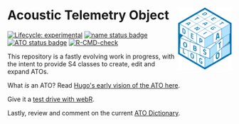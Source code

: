 # Acoustic Telemetry Object <img src="man/figures/ATO_logo_150.png" align="right" width="120" />

<!-- badges: start -->
[![Lifecycle: experimental](https://img.shields.io/badge/lifecycle-experimental-orange.svg)](https://www.tidyverse.org/lifecycle/#experimental)
[![name status badge](https://trackyverse.r-universe.dev/badges/:name)](https://trackyverse.r-universe.dev/)
[![ATO status badge](https://trackyverse.r-universe.dev/ATO/badges/version)](https://trackyverse.r-universe.dev/ATO)
[![R-CMD-check](https://github.com/trackyverse/ATO/actions/workflows/R-CMD-check.yaml/badge.svg)](https://github.com/trackyverse/ATO/actions/workflows/R-CMD-check.yaml)
<!-- badges: end -->

This repository is a fastly evolving work in progress, with the intent to provide S4 classes to create, edit and expand ATOs. 

What _is_ an ATO? Read [Hugo's early vision of the ATO here](https://ato.trackyverse.org/articles/ATO-ecosystem.html).

Give it a [test drive with webR](https://webr.sh/#code=eJy1VsFu00AQvYefWLmVYkuO0wpUoQgOVU8IRFGTIiSErIk9cVa119buJiFc%2BQL%2BoTf%2BgDv%2FxaztOC7duJYCudibfft25s3OW%2F%2F4fi8gw5%2B3QnOdYnwe3NwXoJe%2Fxss8w%2FEG5%2BFKoRy352PQ8PtZwYXSkKZBAdEdJKjcyB1ezq6HPhtCpDEdej6TWOSKvWY0tdS6UJPxWEvCb9coFQZytBK8eo1xbVbuUGYhTW9AZUEuk%2FHQ8waDlM8lyK1Lu3jNoNyLJk9YJBE0FwkDNgfFI0a4QbYN6cFejZjAjevQu%2BPVfw4GMWplpjK4w5AGLqWGmmdIIYMKPlxP33yKdLXFZDLBr5AVqYlVY6R5LtTpjMAkQ1Z4%2FoD9%2FVtQqqHCKBcxEb6%2FDCnANLQAJUZodCCw5JCa3Q9veVODLTykrVAZ1xolcWy4XnbE7rMClMYz9yqPcUpVRJ85I8dnU54ISD1bRgqFymW4hnSF3VFOS2Tw0SBtkX6j5c7t7IqqEaWglGtqQWXc1wvi2K1GPqsmd2VbIsSWxIo032YoDNKKUHSwSV2Pyl60y164jf4ZSZFWtYqWIA2D7FkwFXChMUHZFVlTPJu4DWlEUSjUPeKoqMM0j8DIbi3JfvOpLlGB6fjDZO0e6CaTuiMk0BaCugSn7%2BihVzF%2BHp2%2F%2FNKVly2lhiQXSScLCZobPXtnlBcdLMdl1LAcl9LDDn%2FqeLTQvY92e01zumlRfbqtS1rNfLCBi1YDa0j2DUgDNwOxWlBIK1nm5cyWmGbgWPbqm0aRb4zauN6hD3kv3WNJKOmEEOzizGcnrHJsdQC6BtKkbrbnJf6M8QVb8K8YlwhmyGzWecDa55xuWi15ZEzTYALxtLfX1u3cXLx4azy7i7SycwslLeLrMpfQfvHtZLMtnoMJhXqUL7CtMAkSw9aiXn136G2BPepXo%2Bn7oI8PguDZzoYboHs%2BETLfPPLjvTZ0x7HHZBEU5iA%2BcNU2bYfWN5gi0NeM4hptou2oOxzJwmbQHWQ9jcluKPtk%2B%2FnSIXcrI%2F0fku2o%2F4lkTZzHSLZP9hjJepimscm9af4BhFCB3g%3D%3D).

Lastly, review and comment on the current [ATO Dictionary](https://ato.trackyverse.org/articles/ato-dictionary.html).
